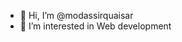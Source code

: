 - 👋 Hi, I’m @modassirquaisar
- 👀 I’m interested in Web development
<!---
modassirquaisar/modassirquaisar is a ✨ special ✨ repository because its `README.md` (this file) appears on your GitHub profile.
You can click the Preview link to take a look at your changes.
--->
